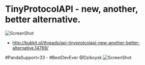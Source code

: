 # TinyProtocolAPI - new, another, better alternative.
![ScreenShot](http://i.imgur.com/Wr2ROvn.png)
- http://bukkit.pl/threads/api-tinyprotcolapi-new-another-better-alternative.14769/

#PandaSupport<33 - #BestDevEver @Dzikoysk
![ScreenShot](http://i.imgur.com/dMwciEm.jpg)
